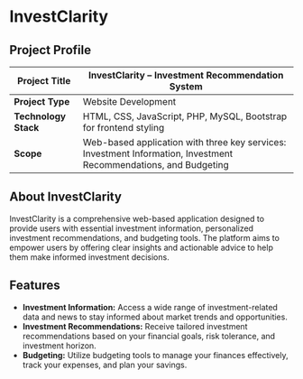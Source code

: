 
# InvestClarity

## Project Profile

|**Project Title** | InvestClarity – Investment Recommendation System |
|--------------------|---------------------------------------------------|
| **Project Type**   | Website Development                              |
| **Technology Stack** | HTML, CSS, JavaScript, PHP, MySQL, Bootstrap for frontend styling |
| **Scope**          | Web-based application with three key services: Investment Information, Investment Recommendations, and Budgeting |

## About InvestClarity

InvestClarity is a comprehensive web-based application designed to provide users with essential investment information, personalized investment recommendations, and budgeting tools. The platform aims to empower users by offering clear insights and actionable advice to help them make informed investment decisions.

## Features

- **Investment Information:** Access a wide range of investment-related data and news to stay informed about market trends and opportunities.
- **Investment Recommendations:** Receive tailored investment recommendations based on your financial goals, risk tolerance, and investment horizon.
- **Budgeting:** Utilize budgeting tools to manage your finances effectively, track your expenses, and plan your savings.
